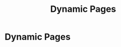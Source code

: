 ﻿---
uid: dynamic-pages
locale: en
title: Dynamic Pages
dnnversion: 09.02.00
related-topics: 
---

# Dynamic Pages
